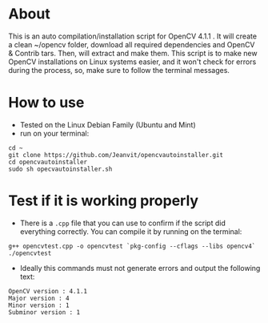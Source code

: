 # About 

This is an auto compilation/installation script for OpenCV 4.1.1 . It will create a clean ~/opencv folder, download all required dependencies and OpenCV & Contrib tars. Then, will extract and make them. This script is to make new OpenCV installations on Linux systems easier, and it won't check for errors during the process, so, make sure to follow the terminal messages. 


# How to use

- Tested on the Linux Debian Family (Ubuntu and Mint)
- run on your terminal:

```
cd ~ 
git clone https://github.com/Jeanvit/opencvautoinstaller.git
cd opencvautoinstaller
sudo sh opecvautoinstaller.sh
``` 

# Test if it is working properly

- There is a `.cpp` file that you can use to confirm if the script did everything correctly. You can compile it by running on the terminal:

 ```
g++ opencvtest.cpp -o opencvtest `pkg-config --cflags --libs opencv4`
./opencvtest
 ```

- Ideally this commands must not generate errors and output the following text:

```
OpenCV version : 4.1.1
Major version : 4
Minor version : 1
Subminor version : 1
```